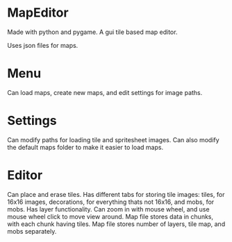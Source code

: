 # MapEditor
Made with python and pygame.
A gui tile based map editor.

Uses json files for maps.

# Menu
Can load maps, create new maps, and edit settings for image paths.

# Settings
Can modify paths for loading tile and spritesheet images.
Can also modify the default maps folder to make it easier to load maps.

# Editor
Can place and erase tiles.
Has different tabs for storing tile images: tiles, for 16x16 images, decorations, for everything thats not 16x16, and mobs, for mobs.
Has layer functionality.
Can zoom in with mouse wheel, and use mouse wheel click to move view around.
Map file stores data in chunks, with each chunk having tiles.
Map file stores number of layers, tile map, and mobs separately.

